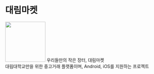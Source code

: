# 대림마켓

<img src="https://github.com/team-ilpalsam/Flutter_DaelimMarket/blob/main/readme/daelimmarket_textless.png" width=128 height=128 />
우리들만의 작은 장터, 대림마켓<br />
대림대학교만을 위한 중고거래 플랫폼이며, Android, iOS를 지원하는 프로젝트


